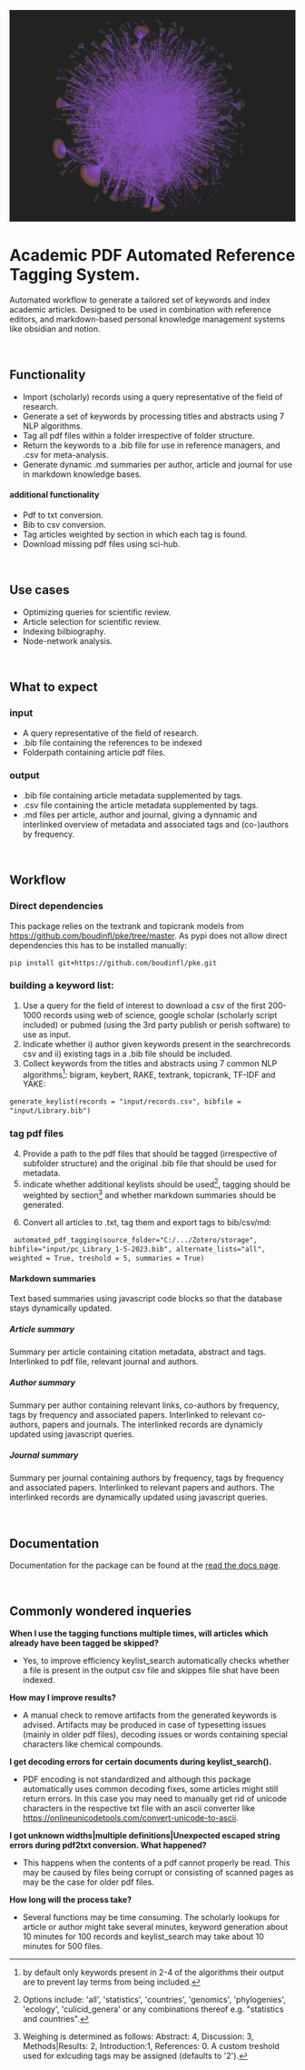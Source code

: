 ![header](./app/source/images/graph_view.png)

# Academic PDF Automated Reference Tagging System. 

Automated workflow to generate a tailored set of keywords and index academic articles. Designed to be used in combination with reference editors, and markdown-based personal knowledge management systems like obsidian and notion.


<br>

## Functionality
- Import (scholarly) records using a query representative of the field of research.
- Generate a set of keywords by processing titles and abstracts using 7 NLP algorithms.
- Tag all pdf files within a folder irrespective of folder structure.
- Return the keywords to a .bib file for use in reference managers, and .csv for meta-analysis.
- Generate dynamic .md summaries per author, article and journal for use in markdown knowledge bases.

#### additional functionality
- Pdf to txt conversion.
- Bib to csv conversion.
- Tag articles weighted by section in which each tag is found.
- Download missing pdf files using sci-hub.

<br>

## Use cases
- Optimizing queries for scientific review.
- Article selection for scientific review.
- Indexing bilbiography.
- Node-network analysis.

<br>

## What to expect
### input
- A query representative of the field of research.
- .bib file containing the references to be indexed
- Folderpath containing article pdf files.


### output
- .bib file containing article metadata supplemented by tags.
- .csv file containing the article metadata supplemented by tags.
- .md files per article, author and journal, giving a dynnamic and interlinked overview of metadata and associated tags and (co-)authors by frequency.

<br>

## Workflow
### Direct dependencies
This package relies on the textrank and topicrank models from https://github.com/boudinfl/pke/tree/master. As pypi does not allow direct dependencies this has to be installed manually:
```{python}
pip install git+https://github.com/boudinfl/pke.git
```

### building a keyword list:
1. Use a query for the field of interest to download a csv of the first 200-1000 records using web of science, google scholar (scholarly script included) or pubmed (using the 3rd party publish or perish software) to use as input. 
2. Indicate whether i) author given keywords present in the searchrecords csv and ii) existing tags in a .bib file should be included.
3. Collect keywords from the titles and abstracts using 7 common NLP algorithms[^1]: bigram, keybert, RAKE, textrank, topicrank, TF-IDF and YAKE:
[^1]: by default only keywords present in 2-4 of the algorithms their output are to prevent lay terms from being included.
```{python}
generate_keylist(records = "input/records.csv", bibfile = "input/Library.bib")
```

### tag pdf files
4. Provide a path to the pdf files that should be tagged (irrespective of subfolder structure) and the original .bib file that should be used for metadata.
5. indicate whether additional keylists should be used[^2], tagging should be weighted by section[^3] and whether markdown summaries should be generated.
[^2]: Options include: 'all', 'statistics', 'countries', 'genomics', 'phylogenies', 'ecology', 'culicid_genera' or any combinations thereof e.g. "statistics and countries".
[^3]: Weighing is determined as follows: Abstract: 4, Discussion: 3, Methods|Results: 2, Introduction:1, References: 0. A custom treshold used for exlcuding tags may be assigned (defaults to '2').
6. Convert all articles to .txt, tag them and export tags to bib/csv/md:
```
 automated_pdf_tagging(source_folder="C:/.../Zotero/storage", bibfile="input/pc_Library_1-5-2023.bib", alternate_lists="all", weighted = True, treshold = 5, summaries = True)
```

#### Markdown summaries
Text based summaries using javascript code blocks so that the database stays dynamically updated.

##### Article summary
Summary per article containing citation metadata, abstract and tags.
Interlinked to pdf file, relevant journal and authors.

##### Author summary
Summary per author containing relevant links, co-authors by frequency, tags by frequency and associated papers.
Interlinked to relevant co-authors, papers and journals. The interlinked records are dynamicly updated using javascript queries.

##### Journal summary
Summary per journal containing authors by frequency, tags by frequency and associated papers. Interlinked to relevant papers and authors. The interlinked records are dynamically updated using javascript queries.

<br>

## Documentation
Documentation for the package can be found at the [read the docs page](https://aparts.readthedocs.io/en/latest/).

<br>

## Commonly wondered inqueries
**When I use the tagging functions multiple times, will articles which already have been tagged be skipped?**

- Yes, to improve efficiency keylist_search automatically checks whether a file is present in the output csv file and skippes file shat have been indexed.


**How may I improve results?**

- A manual check to remove artifacts from the generated keywords is advised. Artifacts may be produced in case of typesetting issues (mainly in older pdf files), decoding issues or words containing special characters like chemical compounds.


**I get decoding errors for certain documents during keylist_search().**

- PDF encoding is not standardized and although this package automatically uses common decoding fixes, some articles might still return errors. In this case you may need to manually get rid of unicode characters in the respective txt file with an ascii converter like https://onlineunicodetools.com/convert-unicode-to-ascii.

**I got unknown widths|multiple definitions|Unexpected escaped string errors during pdf2txt conversion. What happened?**
- This happens when the contents of a pdf cannot properly be read. This may be caused by files being corrupt or consisting of scanned pages as may be the case for older pdf files.

**How long will the process take?**

- Several functions may be time consuming. The scholarly lookups for article or author might take several minutes, keyword generation about 10 minutes for 100 records and keylist_search may take about 10 minutes for 500 files. 

